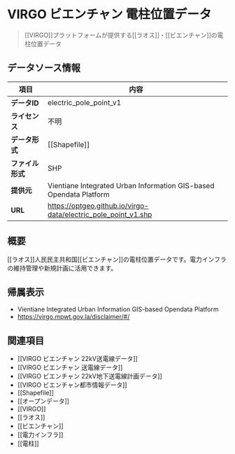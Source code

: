 # VIRGO ビエンチャン 電柱位置データ

> [[VIRGO]]プラットフォームが提供する[[ラオス]]・[[ビエンチャン]]の電柱位置データ

## データソース情報

| 項目             | 内容                                                               |
| ---------------- | ------------------------------------------------------------------ |
| **データID**     | electric_pole_point_v1                                             |
| **ライセンス**   | 不明                                                               |
| **データ形式**   | [[Shapefile]]                                                      |
| **ファイル形式** | SHP                                                                |
| **提供元**       | Vientiane Integrated Urban Information GIS-based Opendata Platform |
| **URL**          | https://optgeo.github.io/virgo-data/electric_pole_point_v1.shp     |

## 概要

[[ラオス]]人民民主共和国[[ビエンチャン]]の電柱位置データです。電力インフラの維持管理や新規計画に活用できます。

## 帰属表示

- Vientiane Integrated Urban Information GIS-based Opendata Platform
- https://virgo.mpwt.gov.la/disclaimer/#/

## 関連項目

- [[VIRGO ビエンチャン 22kV送電線データ]]
- [[VIRGO ビエンチャン 送電線データ]]
- [[VIRGO ビエンチャン 22kV地下送電線計画データ]]
- [[VIRGO ビエンチャン都市情報データ]]
- [[Shapefile]]
- [[オープンデータ]]
- [[VIRGO]]
- [[ラオス]]
- [[ビエンチャン]]
- [[電力インフラ]]
- [[電柱]]
